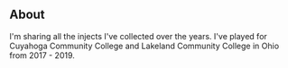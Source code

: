 ## About 
I'm sharing all the injects I've collected over the years. I've played for Cuyahoga Community College and Lakeland Community College in Ohio from 2017 - 2019.

